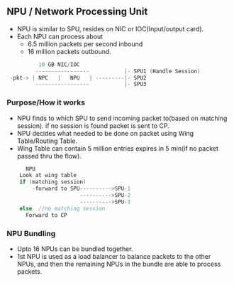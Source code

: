 ## NPU / Network Processing Unit
- NPU is similar to SPU, resides on NIC or IOC(Input/output card).
- Each NPU can process about 
  - 6.5 million packets per second inbound 
  - 16 million packets outbound.

```c
          10 GB NIC/IOC
         -----------------           |- SPU1 (Handle Session)
 -pkt-> | NPC   |   NPU   | ---------|- SPU2
         -----------------           |- SPU3
```
### Purpose/How it works
  - NPU finds to which SPU to send incoming packet to(based on matching session). if no session is found packet is sent to CP. 
  - NPU decides what needed to be done on packet using Wing Table/Routing Table.
  - Wing Table can contain 5 million entries expires in 5 min(if no packet passed thru the flow).
```c
      NPU
    Look at wing table
    if (matching session)
        -forward to SPU---------->SPU-1
                       ---------->SPU-2
                       ---------->SPU-3
    else  //no matching session
      Forward to CP
```

### NPU Bundling
- Upto 16 NPUs can be bundled together.
- 1st NPU is used as a load balancer to balance packets to the other NPUs, and then the remaining NPUs in the bundle are able to process packets.
